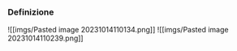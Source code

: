 ### Definizione
![[imgs/Pasted image 20231014110134.png]]
![[imgs/Pasted image 20231014110239.png]]

